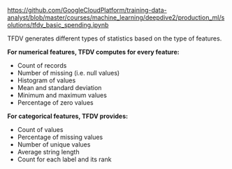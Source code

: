
https://github.com/GoogleCloudPlatform/training-data-analyst/blob/master/courses/machine_learning/deepdive2/production_ml/solutions/tfdv_basic_spending.ipynb


TFDV generates different types of statistics based on the type of features.

**For numerical features, TFDV computes for every feature:**

- Count of records
- Number of missing (i.e. null values)
- Histogram of values
- Mean and standard deviation
- Minimum and maximum values
- Percentage of zero values

**For categorical features, TFDV provides:**

- Count of values
- Percentage of missing values
- Number of unique values
- Average string length
- Count for each label and its rank